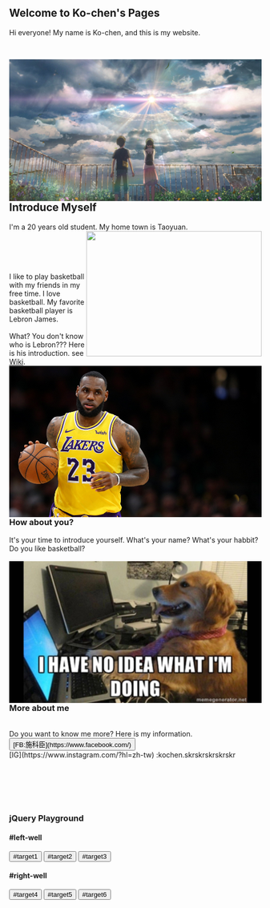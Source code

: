 ## Welcome to Ko-chen's Pages

Hi everyone! My name is Ko-chen, and this is my website.

<br />

<img align="right" src="640x360_43.jpg"/> <br />


## Introduce Myself

I'm a 20 years old student. My home town is Taoyuan. <img width="350" height="250" align="right" src="New_image_of_Taoyuan_City.jpg"/>
<br />
<br />
<br />
<br />
<br />

I like to play basketball with my friends in my free time. I love basketball. My favorite basketball player is Lebron James. 
<br />
<br />
What? You don't know who is Lebron??? Here is his introduction. see [Wiki](https://en.wikipedia.org/wiki/LeBron_James).
<img align="right" src="gettyimages-1128131986.jpg"/>

<br />
<br />
<br />
<br />
<br />
<br />
<br />
<br />
<br />
<br />

### How about you?

It's your time to introduce yourself. What's your name? What's your habbit? Do you like basketball? 
<br />
<br />
<img align="right" src="6b7ed8090e190621c803d23bd334c01b.jpg"/>
<br />
<br />
<br />
<br />
<br />
<br />
<br />
<br />
<br />

### More about me
<br />
 Do you want to know me more? Here is my information.
 <br />
 <button id="skr">[FB:施科臣](https://www.facebook.com/) </button>
 <br />
 [IG](https://www.instagram.com/?hl=zh-tw) :kochen.skrskrskrskrskr
 
 
 <script>
  $(document).ready(function() {
    $("#target1").css("color", "red");
    $("#target1").prop("disabled", true);
    $("#target4").remove();
    $("#target2").appendTo("#right-well");
    $("#target5").clone().appendTo("#left-well");
    $("#target1").parent().css("background-color", "red");
    $("#right-well").children().css("color", "orange");
    $("#left-well").children().css("color", "green");
    $(".target:nth-child(2)").addClass("animated bounce");
    $(".target:even").addClass("animated shake");

  });
</script>

<br />
<br />
<br />
<br />
<br />
<br />

<!-- Only change code above this line. -->

<div class="container-fluid">
  <h3 class="text-primary text-center">jQuery Playground</h3>
  <div class="row">
    <div class="col-xs-6">
      <h4>#left-well</h4>
      <div class="well" id="left-well">
        <button class="btn btn-default target" id="target1">#target1</button>
        <button class="btn btn-default target" id="target2">#target2</button>
        <button class="btn btn-default target" id="target3">#target3</button>
      </div>
    </div>
    <div class="col-xs-6">
      <h4>#right-well</h4>
      <div class="well" id="right-well">
        <button class="btn btn-default target" id="target4">#target4</button>
        <button class="btn btn-default target" id="target5">#target5</button>
        <button class="btn btn-default target" id="target6">#target6</button>
      </div>
    </div>
  </div>
</div>


